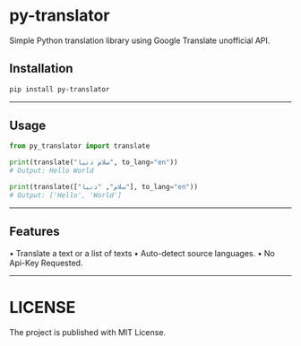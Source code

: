 # py-translator

Simple Python translation library using Google Translate unofficial API.

## Installation

```bash
pip install py-translator
```

- - -

## Usage
```python
from py_translator import translate

print(translate("سلام دنیا", to_lang="en"))
# Output: Hello World

print(translate(["سلام", "دنیا"], to_lang="en"))
# Output: ['Hello', 'World']
```

- - -

## Features
• Translate a text or a list of texts 
• Auto-detect source languages.
• No Api-Key Requested.

- - -
# LICENSE
The project is published with MIT License.